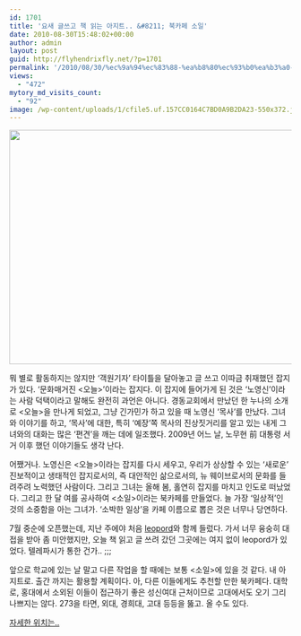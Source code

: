 ```yaml
---
id: 1701
title: '요새 글쓰고 책 읽는 아지트.. &#8211; 북카페 소일'
date: 2010-08-30T15:48:02+00:00
author: admin
layout: post
guid: http://flyhendrixfly.net/?p=1701
permalink: '/2010/08/30/%ec%9a%94%ec%83%88-%ea%b8%80%ec%93%b0%ea%b3%a0-%ec%b1%85-%ec%9d%bd%eb%8a%94-%ec%95%84%ec%a7%80%ed%8a%b8-%eb%b6%81%ec%b9%b4%ed%8e%98-%ec%86%8c%ec%9d%bc/'
views:
  - "472"
mytory_md_visits_count:
  - "92"
image: /wp-content/uploads/1/cfile5.uf.157CC0164C7BD0A9B2DA23-550x372.jpg
---
```

<img src="http://submania.dothome.co.kr/wp-content/uploads/1/cfile5.uf.157CC0164C7BD0A9B2DA23.jpg" class="aligncenter" width="550" height="418" alt="" filename="사진_006_hicary319.jpg" filemime="image/jpeg" />
  
뭐 별로 활동하지는 않지만 &#8216;객원기자&#8217; 타이틀을 달아놓고 글 쓰고 이따금 취재했던 잡지가 있다. &#8216;문화매거진 <오늘>&#8217;이라는 잡지다. 이 잡지에 들어가게 된 것은 &#8216;노영신&#8217;이라는 사람 덕택이라고 말해도 완전히 과언은 아니다. 경동교회에서 만났던 한 누나의 소개로 <오늘>을 만나게 되었고, 그냥 긴가민가 하고 있을 때 노영신 &#8216;목사&#8217;를 만났다. 그녀와 이야기를 하고, &#8216;목사&#8217;에 대한, 특히 &#8216;예장&#8217;쪽 목사의 진상짓거리를 알고 있는 내게 그녀와의 대화는 많은 &#8216;편견&#8217;을 깨는 데에 일조했다. 2009년 어느 날, 노무현 前 대통령 서거 이후 했던 이야기들도 생각 난다.

어쨌거나. 노영신은 <오늘>이라는 잡지를 다시 세우고, 우리가 상상할 수 있는 &#8216;새로운&#8217; 진보적이고 생태적인 잡지로서의, 즉 대안적인 삶으로서의, 뉴 웨이브로서의 문화를 들려주려 노력했던 사람이다. 그리고 그녀는 올해 봄, 홀연히 잡지를 마치고 인도로 떠났었다. 그리고 한 달 여를 공사하여 <소일>이라는 북카페를 만들었다. 늘 가장 &#8216;일상적&#8217;인 것의 소중함을 아는 그녀가. &#8216;소박한 일상&#8217;을 카페 이름으로 뽑은 것은 너무나 당연하다.

7월 중순에 오픈했는데, 지난 주에야 처음 <a title="[http://leopord.egloos.com]로 이동합니다." target="_blank" href="http://leopord.egloos.com">leopord</a>와 함께 들렀다. 가서 너무 융숭히 대접을 받아 좀 미안했지만, 오늘 책 읽고 글 쓰려 갔던 그곳에는 여지 없이 leopord가 있었다. 텔레파시가 통한 건가.. ;;;

앞으로 학교에 있는 날 말고 다른 작업을 할 때에는 보통 <소일>에 있을 것 같다. 내 아지트로. 출간 까지는 활용할 계획이다. 아, 다른 이들에게도 추천할 만한 북카페다. 대학로, 홍대에서 소외된 이들이 접근하기 좋은 성신여대 근처이므로 고대에서도 오기 그리 나쁘지는 않다. 273을 타면, 외대, 경희대, 고대 등등을 뚫고. 올 수도 있다.

<a title="[http://cafesoil.tistory.com/17]로 이동합니다." target="_blank" href="http://cafesoil.tistory.com/17">자세한 위치는.. </a>